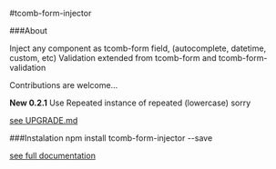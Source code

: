 #tcomb-form-injector

###About

Inject any component as tcomb-form field, (autocomplete, datetime, custom, etc)
Validation extended from tcomb-form and tcomb-form-validation

Contributions are welcome...

**New 0.2.1**
Use Repeated instance of repeated (lowercase) sorry

[see UPGRADE.md](docs/UPGRADE.md)

###Instalation
npm install tcomb-form-injector --save

[see full documentation](docs/DOCUMENTATION.md)
